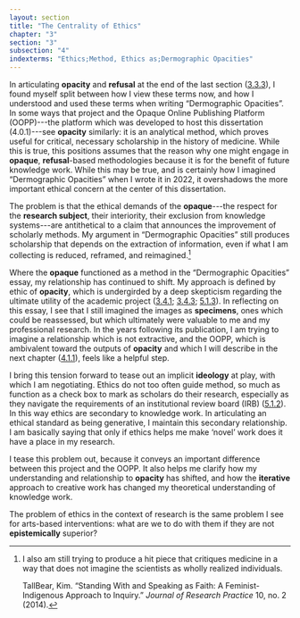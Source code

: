 ```yaml
---
layout: section
title: "The Centrality of Ethics"
chapter: "3"
section: "3"
subsection: "4"
indexterms: "Ethics;Method, Ethics as;Dermographic Opacities"
---
```


In articulating <span data-tooltip aria-haspopup="true" class="has-tip" data-disable-hover="false" tabindex="1" title="Opacity is a rights-based philosophical framework that assumes humans have a right to not be known in knowledge systems."><b>opacity</b></span> and <span data-tooltip aria-haspopup="true" class="has-tip" data-disable-hover="false" tabindex="1" title="Refusal refers to the moments, actions, and possibilities enabled by denying academic access to personal, cultural, or spiritual materials and knowledge."><b>refusal</b></span> at the end of the last section (<a href="{{ site.baseurl }}/dissertation/3_3_3}}">3.3.3</a>), I found myself split between how I view these terms now, and how I understood and used these terms when writing “Dermographic Opacities”. In some ways that project and the Opaque Online Publishing Platform (OOPP)---the platform which was developed to host this dissertation (4.0.1)---see <span data-tooltip aria-haspopup="true" class="has-tip" data-disable-hover="false" tabindex="1" title="Opacity is a rights-based philosophical framework that assumes humans have a right to not be known in knowledge systems."><b>opacity</b></span> similarly: it is an analytical method, which proves useful for critical, necessary scholarship in the history of medicine. While this is true, this positions assumes that the reason why one might engage in <span data-tooltip aria-haspopup="true" class="has-tip" data-disable-hover="false" tabindex="1" title="Opacity is a rights-based philosophical framework that assumes humans have a right to not be known in knowledge systems."><b>opaque</b></span>, <span data-tooltip aria-haspopup="true" class="has-tip" data-disable-hover="false" tabindex="1" title="Refusal refers to the moments, actions, and possibilities enabled by denying academic access to personal, cultural, or spiritual materials and knowledge."><b>refusal</b></span>-based methodologies because it is for the benefit of future knowledge work. While this may be true, and is certainly how I imagined “Dermographic Opacities” when I wrote it in 2022, it overshadows the more important ethical concern at the center of this dissertation.

The problem is that the ethical demands of the <span data-tooltip aria-haspopup="true" class="has-tip" data-disable-hover="false" tabindex="1" title="Opacity is a rights-based philosophical framework that assumes humans have a right to not be known in knowledge systems."><b>opaque</b></span>---the respect for the <span data-tooltip aria-haspopup="true" class="has-tip" data-disable-hover="false" tabindex="1" title="I use the term 'research subject' to refer to a specific relationship between a researcher and the person or people they research. The 'subject' is a pun on the monarchal subject, someone who has no agency under the spectacular power of the sovereign. In this relationship, the researcher has power over their research subject to define and describe the person within a set knowledge system."><b>research subject</b></span>, their interiority, their exclusion from knowledge systems---are antithetical to a claim that announces the improvement of scholarly methods. My argument in “Dermographic Opacities” still produces scholarship that depends on the extraction of information, even if what I am collecting is reduced, reframed, and reimagined.[^fn1]

Where the <span data-tooltip aria-haspopup="true" class="has-tip" data-disable-hover="false" tabindex="1" title="Opacity is a rights-based philosophical framework that assumes humans have a right to not be known in knowledge systems."><b>opaque</b></span> functioned as a method in the “Dermographic Opacities” essay, my relationship has continued to shift. My approach is defined by ethic of <span data-tooltip aria-haspopup="true" class="has-tip" data-disable-hover="false" tabindex="1" title="Opacity is a rights-based philosophical framework that assumes humans have a right to not be known in knowledge systems."><b>opacity</b></span>, which is undergirded by a deep skepticism regarding the ultimate utility of the academic project (<a href="{{ site.baseurl }}/dissertation/3_4_1}}">3.4.1</a>; <a href="{{ site.baseurl }}/dissertation/3_4_3}}">3.4.3</a>; <a href="{{ site.baseurl }}/dissertation/5_1_3}}">5.1.3</a>). In reflecting on this essay, I see that I still imagined the images as <span data-tooltip aria-haspopup="true" class="has-tip" data-disable-hover="false" tabindex="1" title="Specimen refers to any naturally occurring phenomenon that has been extracted from its original context and placed within a knowledge framework to understand and describe that phenomenon."><b>specimens</b></span>, ones which could be reassessed, but which ultimately were valuable to me and my professional research. In the years following its publication, I am trying to imagine a relationship which is not extractive, and the OOPP, which is ambivalent toward the outputs of <span data-tooltip aria-haspopup="true" class="has-tip" data-disable-hover="false" tabindex="1" title="Opacity is a rights-based philosophical framework that assumes humans have a right to not be known in knowledge systems."><b>opacity</b></span> and which I will describe in the next chapter (<a href="{{ site.baseurl }}/dissertation/4_1_1}}">4.1.1</a>), feels like a helpful step.

I bring this tension forward to tease out an implicit <span data-tooltip aria-haspopup="true" class="has-tip" data-disable-hover="false" tabindex="1" title="Ideology refers to a generally agreed upon understanding of a phenomenon or cultural idea. Ideologies are like the air we breathe, in that they are pervasive and difficult to see without some framework to understand them."><b>ideology</b></span> at play, with which I am negotiating. Ethics do not too often guide method, so much as function as a check box to mark as scholars do their research, especially as they navigate the requirements of an institutional review board (IRB) (<a href="{{ site.baseurl }}/dissertation/5_1_2}}">5.1.2</a>). In this way ethics are secondary to knowledge work. In articulating an ethical standard as being generative, I maintain this secondary relationship. I am basically saying that only if ethics helps me make ‘novel’ work does it have a place in my research.

I tease this problem out, because it conveys an important difference between this project and the OOPP. It also helps me clarify how my understanding and relationship to <span data-tooltip aria-haspopup="true" class="has-tip" data-disable-hover="false" tabindex="1" title="Opacity is a rights-based philosophical framework that assumes humans have a right to not be known in knowledge systems."><b>opacity</b></span> has shifted, and how the <span data-tooltip aria-haspopup="true" class="has-tip" data-disable-hover="false" tabindex="1" title="Iterative, here, refers to a process of learning in which completed projects are analyzed after their completion. This analysis allows for future projects to be more successful, and to address new, but related concepts."><b>iterative</b></span> approach to creative work has changed my theoretical understanding of knowledge work. 

The problem of ethics in the context of research is the same problem I see for arts-based interventions: what are we to do with them if they are not <span data-tooltip aria-haspopup="true" class="has-tip" data-disable-hover="false" tabindex="1" title="Epistemics is a philosophical term referring to the study of knowledge. I use it to talk about the entwined practices of scientific culture, its arguments, and its methodologies."><b>epistemically</b></span> superior?

[^fn1]: I also am still trying to produce a hit piece that critiques medicine in a way that does not imagine the scientists as wholly realized individuals.
	
	TallBear, Kim. “Standing With and Speaking as Faith: A Feminist-Indigenous Approach to Inquiry.” *Journal of Research Practice* 10, no. 2 (2014).
